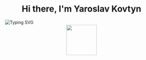 <h1 align="center">Hi there, I'm Yaroslav Kovtyn</h1>
<a><img src="https://readme-typing-svg.herokuapp.com?font=Fira+Code&pause=1000&random=false&width=435&lines=Python+Developer" alt="Typing SVG" /></a>
<div id="header" align="center">
  <img src="https://media.giphy.com/media/M9gbBd9nbDrOTu1Mqx/giphy.gif" width="100"/>
</div>
